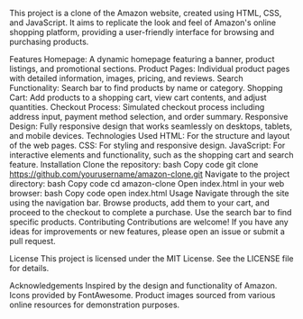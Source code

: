 This project is a clone of the Amazon website, created using HTML, CSS, and JavaScript. It aims to replicate the look and feel of Amazon's online shopping platform, providing a user-friendly interface for browsing and purchasing products.

Features
Homepage: A dynamic homepage featuring a banner, product listings, and promotional sections.
Product Pages: Individual product pages with detailed information, images, pricing, and reviews.
Search Functionality: Search bar to find products by name or category.
Shopping Cart: Add products to a shopping cart, view cart contents, and adjust quantities.
Checkout Process: Simulated checkout process including address input, payment method selection, and order summary.
Responsive Design: Fully responsive design that works seamlessly on desktops, tablets, and mobile devices.
Technologies Used
HTML: For the structure and layout of the web pages.
CSS: For styling and responsive design.
JavaScript: For interactive elements and functionality, such as the shopping cart and search feature.
Installation
Clone the repository:
bash
Copy code
git clone https://github.com/yourusername/amazon-clone.git
Navigate to the project directory:
bash
Copy code
cd amazon-clone
Open index.html in your web browser:
bash
Copy code
open index.html
Usage
Navigate through the site using the navigation bar.
Browse products, add them to your cart, and proceed to the checkout to complete a purchase.
Use the search bar to find specific products.
Contributing
Contributions are welcome! If you have any ideas for improvements or new features, please open an issue or submit a pull request.

License
This project is licensed under the MIT License. See the LICENSE file for details.

Acknowledgements
Inspired by the design and functionality of Amazon.
Icons provided by FontAwesome.
Product images sourced from various online resources for demonstration purposes.
